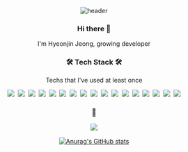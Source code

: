 <div align="center">

![header](https://capsule-render.vercel.app/api?type=transparent&color=&height=70&section=header&text=Hyeonjin%20Jeong&fontSize=40&fontColor=845ef7)

<h3>Hi there 👋</h3>

<p>I'm Hyeonjin Jeong, growing developer</p>

<h3>🛠 Tech Stack 🛠</h3>

<p>Techs that I've used at least once</p>

<p>
  <img src="https://img.shields.io/badge/HTML5-E34F26?style=flat&logo=HTML5&logoColor=white"/></a>&nbsp
  <img src="https://img.shields.io/badge/CSS3-1572B6?style=flat&logo=CSS3&logoColor=white"/></a>&nbsp
  <img src="https://img.shields.io/badge/JavaScript-F7DF1E?style=flat&logo=JavaScript&logoColor=white"/></a>&nbsp
  <img src="https://img.shields.io/badge/TypeScript-3178C6?style=flat&logo=TypeScript&logoColor=white"/></a>&nbsp
  <img src="https://img.shields.io/badge/React-61DAFB?style=flat&logo=React&logoColor=white"/></a>&nbsp
  <img src="https://img.shields.io/badge/React_Native-66d9e8?style=flat&logo=React&logoColor=white"/></a>&nbsp
  <img src="https://img.shields.io/badge/Vue-4FC08D?style=flat&logo=Vue&logoColor=white"/></a>&nbsp
  <img src="https://img.shields.io/badge/Redux-764ABC?style=flat&logo=Redux&logoColor=white"/></a>&nbsp
  <img src="https://img.shields.io/badge/Redux_saga-999999?style=flat&logo=Redux-Saga&logoColor=white"/></a>&nbsp
  <img src="https://img.shields.io/badge/styled_components-DB7093?style=flat&logo=styled-components&logoColor=white"/></a>&nbsp
  <img src="https://img.shields.io/badge/Python-3776AB?style=flat&logo=Python&logoColor=white"/></a>&nbsp
  <img src="https://img.shields.io/badge/Java-007396?style=flat&logo=Java&logoColor=white"/></a>&nbsp
  <img src="https://img.shields.io/badge/Git-F05032?style=flat&logo=Git&logoColor=white"/></a>&nbsp
  <img src="https://img.shields.io/badge/GitKraken-179287?style=flat&logo=GitKraken&logoColor=white"/></a>&nbsp
  <img src="https://img.shields.io/badge/Oracle-F80000?style=flat&logo=Oracle&logoColor=white"/>&nbsp
  <img src="https://img.shields.io/badge/Figma-F24E1E?style=flat&logo=Figma&logoColor=white"/>&nbsp
  <img src="https://img.shields.io/badge/Xd-FF61F6?style=flat&logo=AdobeXD&logoColor=white"/>
</p>

<h3>
<p>💬</p>

<a href="mailto:bangawork7@gmail.com" ><img src="https://img.shields.io/badge/Gmail-EA4335?style=flat&logo=gmail&logoColor=white"/></a>

</h3>

[![Anurag's GitHub stats](https://github-readme-stats.vercel.app/api?username=nOeulll)](https://github.com/anuraghazra/github-readme-stats)

</div>
